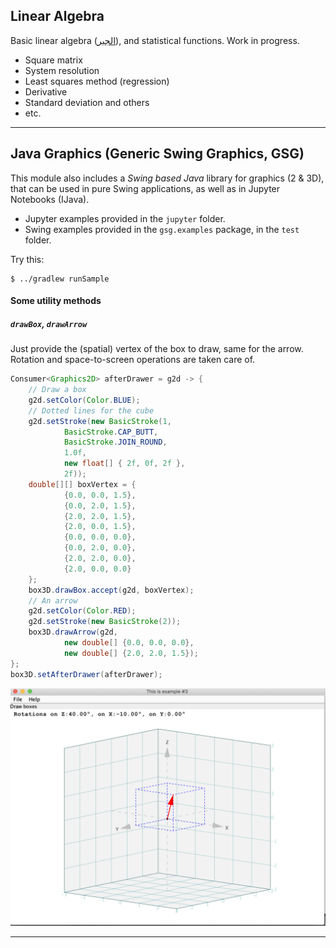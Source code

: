 ## Linear Algebra

Basic linear algebra ([الجبر](https://en.wikipedia.org/wiki/Algebra)), and statistical functions. Work in progress.
- Square matrix
- System resolution
- Least squares method (regression)
- Derivative
- Standard deviation and others
- etc.

---

## Java Graphics (Generic Swing Graphics, GSG)

This module also includes a _Swing based Java_ library for graphics (2 & 3D), that can be used in pure Swing applications,
as well as in Jupyter Notebooks (IJava). 

- Jupyter examples provided in the `jupyter` folder.
- Swing examples provided in the `gsg.examples` package, in the `test` folder. 

Try this:
```
$ ../gradlew runSample
```

#### Some utility methods
##### `drawBox`, `drawArrow`
Just provide the (spatial) vertex of the box to draw, same for the arrow.
Rotation and space-to-screen operations are taken care of.
```java
Consumer<Graphics2D> afterDrawer = g2d -> {
    // Draw a box
    g2d.setColor(Color.BLUE);
    // Dotted lines for the cube
    g2d.setStroke(new BasicStroke(1,
            BasicStroke.CAP_BUTT,
            BasicStroke.JOIN_ROUND,
            1.0f,
            new float[] { 2f, 0f, 2f },
            2f));
    double[][] boxVertex = {
            {0.0, 0.0, 1.5},
            {0.0, 2.0, 1.5},
            {2.0, 2.0, 1.5},
            {2.0, 0.0, 1.5},
            {0.0, 0.0, 0.0},
            {0.0, 2.0, 0.0},
            {2.0, 2.0, 0.0},
            {2.0, 0.0, 0.0}
    };
    box3D.drawBox.accept(g2d, boxVertex);
    // An arrow
    g2d.setColor(Color.RED);
    g2d.setStroke(new BasicStroke(2));
    box3D.drawArrow(g2d,
            new double[] {0.0, 0.0, 0.0},
            new double[] {2.0, 2.0, 1.5});
};
box3D.setAfterDrawer(afterDrawer);
```
![Drawing Box](./docimg/box.101.png)

---
